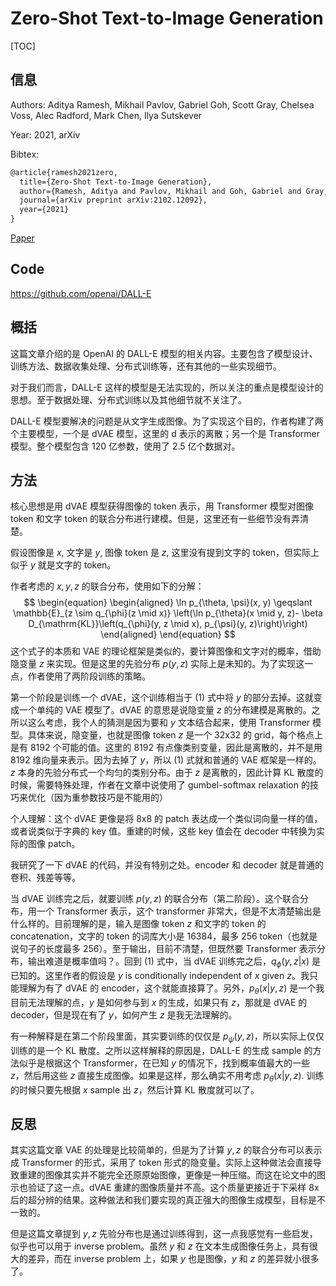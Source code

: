 # Zero-Shot Text-to-Image Generation

[TOC]

## 信息

Authors: Aditya Ramesh, Mikhail Pavlov, Gabriel Goh, Scott Gray, Chelsea Voss, Alec Radford, Mark Chen, Ilya Sutskever

Year: 2021, arXiv

Bibtex:

```latex
@article{ramesh2021zero,
  title={Zero-Shot Text-to-Image Generation},
  author={Ramesh, Aditya and Pavlov, Mikhail and Goh, Gabriel and Gray, Scott and Voss, Chelsea and Radford, Alec and Chen, Mark and Sutskever, Ilya},
  journal={arXiv preprint arXiv:2102.12092},
  year={2021}
}
```

[Paper](/Users/xieyutong/Documents/Research/PaperReading/Papers/zero-shot-text-to-image-generation.pdf)



## Code

https://github.com/openai/DALL-E



## 概括

这篇文章介绍的是 OpenAI 的 DALL-E 模型的相关内容。主要包含了模型设计、训练方法、数据收集处理、分布式训练等，还有其他的一些实现细节。

对于我们而言，DALL-E 这样的模型是无法实现的，所以关注的重点是模型设计的思想。至于数据处理、分布式训练以及其他细节就不关注了。

DALL-E 模型要解决的问题是从文字生成图像。为了实现这个目的，作者构建了两个主要模型，一个是 dVAE 模型，这里的 d 表示的离散；另一个是 Transformer 模型。整个模型包含 120 亿参数，使用了 2.5 亿个数据对。



## 方法

核心思想是用 dVAE 模型获得图像的 token 表示，用 Transformer 模型对图像 token 和文字 token 的联合分布进行建模。但是，这里还有一些细节没有弄清楚。

假设图像是 $x$, 文字是 $y$, 图像 token 是 $z$, 这里没有提到文字的 token，但实际上似乎 $y$ 就是文字的 token。

作者考虑的 $x, y, z$ 的联合分布，使用如下的分解：
$$
\begin{equation}
\begin{aligned}
\ln p_{\theta, \psi}(x, y) \geqslant \mathbb{E}_{z \sim q_{\phi}(z \mid x)} \left(\ln p_{\theta}(x \mid y, z)- \beta D_{\mathrm{KL}}\left(q_{\phi}(y, z \mid x), p_{\psi}(y, z)\right)\right)
\end{aligned}
\end{equation}
$$
这个式子的本质和 VAE 的理论框架是类似的，要计算图像和文字对的概率，借助隐变量 $z$ 来实现。但是这里的先验分布 $p(y, z)$ 实际上是未知的。为了实现这一点，作者使用了两阶段训练的策略。

第一个阶段是训练一个 dVAE，这个训练相当于 (1) 式中将 $y$ 的部分去掉。这就变成一个单纯的 VAE 模型了。dVAE 的意思是说隐变量 $z$ 的分布建模是离散的。之所以这么考虑，我个人的猜测是因为要和 $y$ 文本结合起来，使用 Transformer 模型。具体来说，隐变量，也就是图像 token $z$ 是一个 32x32 的 grid，每个格点上是有 8192 个可能的值。这里的 8192 有点像类别变量，因此是离散的，并不是用 8192 维向量来表示。因为去掉了 $y$，所以 (1) 式就和普通的 VAE 框架是一样的。$z$ 本身的先验分布式一个均匀的类别分布。由于 $z$ 是离散的，因此计算 KL 散度的时候，需要特殊处理，作者在文章中说使用了 gumbel-softmax relaxation 的技巧来优化（因为重参数技巧是不能用的）

个人理解：这个 dVAE 更像是将 8x8 的 patch 表达成一个类似词向量一样的值，或者说类似于字典的 key 值。重建的时候，这些 key 值会在 decoder 中转换为实际的图像 patch。

我研究了一下 dVAE 的代码，并没有特别之处。encoder 和 decoder 就是普通的卷积、残差等等。

当 dVAE 训练完之后，就要训练 $p(y, z)$ 的联合分布（第二阶段）。这个联合分布，用一个 Transformer 表示，这个 transformer 非常大，但是不太清楚输出是什么样的。目前理解的是，输入是图像 token $z$ 和文字的 token 的 concatenation，文字的 token 的词库大小是 16384，最多 256 token（也就是说句子的长度最多 256）。至于输出，目前不清楚，但既然要 Transformer 表示分布，输出难道是概率值吗？。回到 (1) 式中，当 dVAE 训练完之后，$q_{\phi}(y,z|x)$ 是已知的。这里作者的假设是 $y$ is conditionally independent of $x$ given $z$。我只能理解为有了 dVAE 的 encoder，这个就能直接算了。另外，$p_\theta(x|y, z)$ 是一个我目前无法理解的点，$y$ 是如何参与到 $x$ 的生成，如果只有 $z$，那就是 dVAE 的 decoder，但是现在有了 $y$，如何产生 $z$ 是我无法理解的。

有一种解释是在第二个阶段里面，其实要训练的仅仅是 $p_{\psi}(y, z)$，所以实际上仅仅训练的是一个 KL 散度。之所以这样解释的原因是，DALL-E 的生成 sample 的方法似乎是根据这个 Transformer，在已知 $y$ 的情况下，找到概率值最大的一些 $z$，然后用这些 $z$ 直接生成图像。如果是这样，那么确实不用考虑 $p_{\theta}(x|y, z)$. 训练的时候只要先根据 $x$ sample 出 $z$，然后计算 KL 散度就可以了。



## 反思

其实这篇文章 VAE 的处理是比较简单的，但是为了计算 $y, z$ 的联合分布可以表示成 Transformer 的形式，采用了 token 形式的隐变量。实际上这种做法会直接导致重建的图像其实并不能完全还原原始图像，更像是一种压缩。而这在论文中的图示也验证了这一点。dVAE 重建的图像质量并不高。这个质量更接近于下采样 8x 后的超分辨的结果。这种做法和我们要实现的真正强大的图像生成模型，目标是不一致的。

但是这篇文章提到 $y,z$ 先验分布也是通过训练得到，这一点我感觉有一些启发，似乎也可以用于 inverse problem。虽然 $y$ 和 $z$ 在文本生成图像任务上，具有很大的差异，而在 inverse problem 上，如果 $y$ 也是图像，$y$ 和 $z$ 的差异就小很多了。